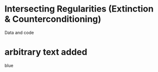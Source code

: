 # Intersecting Regularities (Extinction & Counterconditioning)

Data and code



# arbitrary text added

blue

